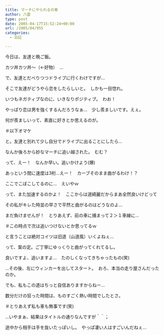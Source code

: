 ```yaml
---
title: マーチにやられるの巻
author: 八雲
type: post
date: 2005-04-17T15:52:24+00:00
url: /2005/04/955
categories:
  - 日記

---
```

今日は、友達と晩ご飯。
  
カツ丼カツ丼～（←好物）　…
  
で、友達とだべりつつドライブに行くわけですが…
  
そこで友達がどうやら恋をしたらしいと。　しかも一目惚れ。
  
いつもネガティブなのに、いきなりポジティブ。　わお！
  
やっぱり恋は男を強くするんだろうなぁ…　少し羨ましいです。えぇ。
  
何が羨ましいって、素直に好きとか思えるのが。

＃以下オマケ
  
と。友達と別れて少し自分でドライブに出ることにしたら…
  
なんか後ろから妙なマーチに追い越された。　むむ？
  
って、えー！　なんか早い。追いかけよう(爆)
  
あっという間に速度は3桁…えー！　カーブそのまま曲がるわけ！？
  
ここでこぼこしてるのに…　えいやｗ
  
って、また加速するのかよ！　ここからは道綺麗だからまあ全然良いけどって
  
その私がキレた時並の早さで平然と曲がるのはどうなのよ…
  
まだ負けませんが！　とりあえず、前の車に捕まって２＞１車線に…
  
＃この時点で次は追いつけないとか思ってるｗ
  
と言うことは絶対コイツは旧道（山道風）いくよねぇ…
  
って、案の定。ご丁寧にゆっくりと曲がってくれてるし。
  
良いですよ、追いますよ…　たのしくなってきちゃったもの(笑)
  
…その後、左にウィンカーを出してスタート。　おろ、本当の走り屋さんだったのか。
  
でも、私もこの道はちっと自信ありますからねー…
  
数分だけの狂った時間は、ものすごく熱い時間でしたとさ。
  
＃とりあえず私も車も無事です(笑)

…いやまぁ、結果はタイトルの通りなんですが＾＾；
  
途中から相手は手を抜いたっぽいし。　やっぱ凄い人はすごいんだねぇ…